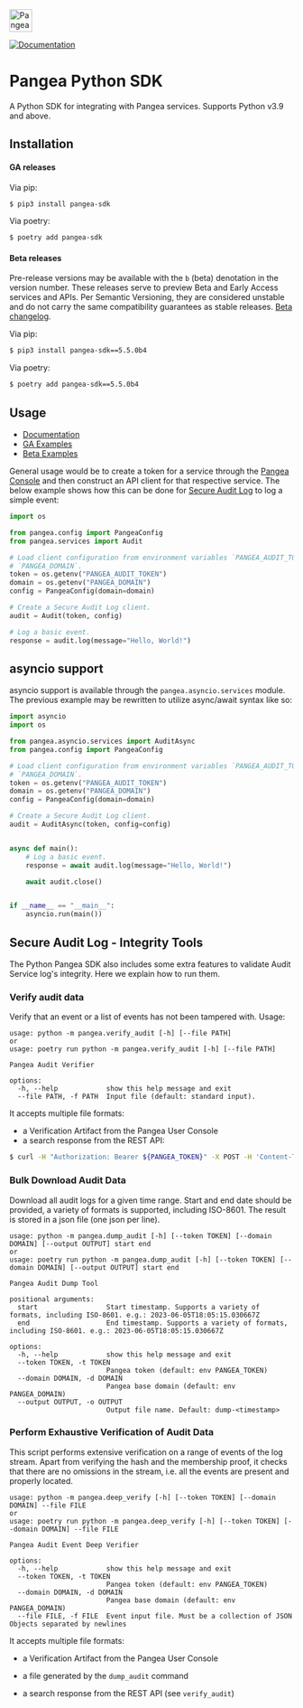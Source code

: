 <a href="https://pangea.cloud?utm_source=github&utm_medium=python-sdk" target="_blank" rel="noopener noreferrer">
  <img src="https://pangea-marketing.s3.us-west-2.amazonaws.com/pangea-color.svg" alt="Pangea Logo" height="40" />
</a>

<br />

[![Documentation](https://img.shields.io/badge/documentation-pangea-blue?style=for-the-badge&labelColor=551B76)][Documentation]

# Pangea Python SDK

A Python SDK for integrating with Pangea services. Supports Python v3.9 and
above.

## Installation

#### GA releases

Via pip:

```bash
$ pip3 install pangea-sdk
```

Via poetry:

```bash
$ poetry add pangea-sdk
```

<a name="beta-releases"></a>

#### Beta releases

Pre-release versions may be available with the `b` (beta) denotation in the
version number. These releases serve to preview Beta and Early Access services
and APIs. Per Semantic Versioning, they are considered unstable and do not carry
the same compatibility guarantees as stable releases.
[Beta changelog](https://github.com/pangeacyber/pangea-python/blob/beta/CHANGELOG.md).

Via pip:

```bash
$ pip3 install pangea-sdk==5.5.0b4
```

Via poetry:

```bash
$ poetry add pangea-sdk==5.5.0b4
```

## Usage

- [Documentation][]
- [GA Examples][]
- [Beta Examples][]

General usage would be to create a token for a service through the
[Pangea Console][] and then construct an API client for that respective service.
The below example shows how this can be done for [Secure Audit Log][] to log a
simple event:

```python
import os

from pangea.config import PangeaConfig
from pangea.services import Audit

# Load client configuration from environment variables `PANGEA_AUDIT_TOKEN` and
# `PANGEA_DOMAIN`.
token = os.getenv("PANGEA_AUDIT_TOKEN")
domain = os.getenv("PANGEA_DOMAIN")
config = PangeaConfig(domain=domain)

# Create a Secure Audit Log client.
audit = Audit(token, config)

# Log a basic event.
response = audit.log(message="Hello, World!")
```

## asyncio support

asyncio support is available through the `pangea.asyncio.services` module. The
previous example may be rewritten to utilize async/await syntax like so:

```python
import asyncio
import os

from pangea.asyncio.services import AuditAsync
from pangea.config import PangeaConfig

# Load client configuration from environment variables `PANGEA_AUDIT_TOKEN` and
# `PANGEA_DOMAIN`.
token = os.getenv("PANGEA_AUDIT_TOKEN")
domain = os.getenv("PANGEA_DOMAIN")
config = PangeaConfig(domain=domain)

# Create a Secure Audit Log client.
audit = AuditAsync(token, config=config)


async def main():
    # Log a basic event.
    response = await audit.log(message="Hello, World!")

    await audit.close()


if __name__ == "__main__":
    asyncio.run(main())
```

## Secure Audit Log - Integrity Tools

The Python Pangea SDK also includes some extra features to validate Audit Service log's integrity. Here we explain how to run them.

### Verify audit data

Verify that an event or a list of events has not been tampered with. Usage:

```
usage: python -m pangea.verify_audit [-h] [--file PATH]
or
usage: poetry run python -m pangea.verify_audit [-h] [--file PATH]

Pangea Audit Verifier

options:
  -h, --help            show this help message and exit
  --file PATH, -f PATH  Input file (default: standard input).
```

It accepts multiple file formats:
- a Verification Artifact from the Pangea User Console
- a search response from the REST API:

```bash
$ curl -H "Authorization: Bearer ${PANGEA_TOKEN}" -X POST -H 'Content-Type: application/json'  --data '{"verbose": true}' https://audit.aws.us.pangea.cloud/v1/search
```


### Bulk Download Audit Data

Download all audit logs for a given time range. Start and end date should be provided,
a variety of formats is supported, including ISO-8601. The result is stored in a
json file (one json per line).

```
usage: python -m pangea.dump_audit [-h] [--token TOKEN] [--domain DOMAIN] [--output OUTPUT] start end
or
usage: poetry run python -m pangea.dump_audit [-h] [--token TOKEN] [--domain DOMAIN] [--output OUTPUT] start end

Pangea Audit Dump Tool

positional arguments:
  start                 Start timestamp. Supports a variety of formats, including ISO-8601. e.g.: 2023-06-05T18:05:15.030667Z
  end                   End timestamp. Supports a variety of formats, including ISO-8601. e.g.: 2023-06-05T18:05:15.030667Z

options:
  -h, --help            show this help message and exit
  --token TOKEN, -t TOKEN
                        Pangea token (default: env PANGEA_TOKEN)
  --domain DOMAIN, -d DOMAIN
                        Pangea base domain (default: env PANGEA_DOMAIN)
  --output OUTPUT, -o OUTPUT
                        Output file name. Default: dump-<timestamp>
```

### Perform Exhaustive Verification of Audit Data

This script performs extensive verification on a range of events of the log stream. Apart from verifying the hash
and the membership proof, it checks that there are no omissions in the stream, i.e. all the events are present and properly located.

```
usage: python -m pangea.deep_verify [-h] [--token TOKEN] [--domain DOMAIN] --file FILE
or
usage: poetry run python -m pangea.deep_verify [-h] [--token TOKEN] [--domain DOMAIN] --file FILE

Pangea Audit Event Deep Verifier

options:
  -h, --help            show this help message and exit
  --token TOKEN, -t TOKEN
                        Pangea token (default: env PANGEA_TOKEN)
  --domain DOMAIN, -d DOMAIN
                        Pangea base domain (default: env PANGEA_DOMAIN)
  --file FILE, -f FILE  Event input file. Must be a collection of JSON Objects separated by newlines
```

It accepts multiple file formats:
- a Verification Artifact from the Pangea User Console
- a file generated by the `dump_audit` command
- a search response from the REST API (see `verify_audit`)



   [Documentation]: https://pangea.cloud/docs/sdk/python/
   [GA Examples]: https://github.com/pangeacyber/pangea-python/tree/main/examples
   [Beta Examples]: https://github.com/pangeacyber/pangea-python/tree/beta/examples
   [Pangea Console]: https://console.pangea.cloud/
   [Secure Audit Log]: https://pangea.cloud/docs/audit
